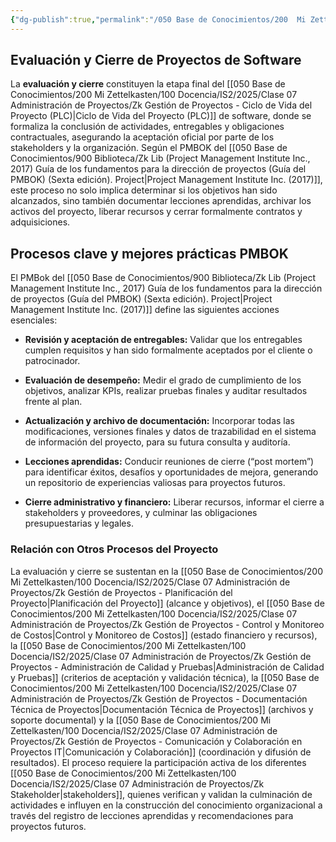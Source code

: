 ```yaml
---
{"dg-publish":true,"permalink":"/050 Base de Conocimientos/200  Mi Zettelkasten/100 Docencia/IS2/2025/Clase 07 Administración de Proyectos/Zk Gestión de Proyectos - Evaluación y Cierre de Proyectos de Software/","tags":["#definir"]}
---
```


## Evaluación y Cierre de Proyectos de Software

La **evaluación y cierre** constituyen la etapa final del [[050 Base de Conocimientos/200  Mi Zettelkasten/100 Docencia/IS2/2025/Clase 07 Administración de Proyectos/Zk Gestión de Proyectos - Ciclo de Vida del Proyecto (PLC)\|Ciclo de Vida del Proyecto (PLC)]] de software, donde se formaliza la conclusión de actividades, entregables y obligaciones contractuales, asegurando la aceptación oficial por parte de los stakeholders y la organización. Según el PMBOK del [[050 Base de Conocimientos/900 Biblioteca/Zk Lib (Project Management Institute Inc., 2017) Guía de los fundamentos para la dirección de proyectos (Guía del PMBOK) (Sexta edición). Project\|Project Management Institute Inc. (2017)]], este proceso no solo implica determinar si los objetivos han sido alcanzados, sino también documentar lecciones aprendidas, archivar los activos del proyecto, liberar recursos y cerrar formalmente contratos y adquisiciones.

## Procesos clave y mejores prácticas PMBOK

El PMBok del [[050 Base de Conocimientos/900 Biblioteca/Zk Lib (Project Management Institute Inc., 2017) Guía de los fundamentos para la dirección de proyectos (Guía del PMBOK) (Sexta edición). Project\|Project Management Institute Inc. (2017)]] define las siguientes acciones esenciales:

- **Revisión y aceptación de entregables:** Validar que los entregables cumplen requisitos y han sido formalmente aceptados por el cliente o patrocinador.

- **Evaluación de desempeño:** Medir el grado de cumplimiento de los objetivos, analizar KPIs, realizar pruebas finales y auditar resultados frente al plan.

- **Actualización y archivo de documentación:** Incorporar todas las modificaciones, versiones finales y datos de trazabilidad en el sistema de información del proyecto, para su futura consulta y auditoría.

- **Lecciones aprendidas:** Conducir reuniones de cierre (“post mortem”) para identificar éxitos, desafíos y oportunidades de mejora, generando un repositorio de experiencias valiosas para proyectos futuros.

- **Cierre administrativo y financiero:** Liberar recursos, informar el cierre a stakeholders y proveedores, y culminar las obligaciones presupuestarias y legales.

### Relación con Otros Procesos del Proyecto

La evaluación y cierre se sustentan en la [[050 Base de Conocimientos/200  Mi Zettelkasten/100 Docencia/IS2/2025/Clase 07 Administración de Proyectos/Zk Gestión de Proyectos - Planificación del Proyecto\|Planificación del Proyecto]] (alcance y objetivos), el [[050 Base de Conocimientos/200  Mi Zettelkasten/100 Docencia/IS2/2025/Clase 07 Administración de Proyectos/Zk Gestión de Proyectos - Control y Monitoreo de Costos\|Control y Monitoreo de Costos]] (estado financiero y recursos), la [[050 Base de Conocimientos/200  Mi Zettelkasten/100 Docencia/IS2/2025/Clase 07 Administración de Proyectos/Zk Gestión de Proyectos - Administración de Calidad y Pruebas\|Administración de Calidad y Pruebas]] (criterios de aceptación y validación técnica), la [[050 Base de Conocimientos/200  Mi Zettelkasten/100 Docencia/IS2/2025/Clase 07 Administración de Proyectos/Zk Gestión de Proyectos - Documentación Técnica de Proyectos\|Documentación Técnica de Proyectos]] (archivos y soporte documental) y la [[050 Base de Conocimientos/200  Mi Zettelkasten/100 Docencia/IS2/2025/Clase 07 Administración de Proyectos/Zk Gestión de Proyectos - Comunicación y Colaboración en Proyectos IT\|Comunicación y Colaboración]] (coordinación y difusión de resultados). El proceso requiere la participación activa de los diferentes [[050 Base de Conocimientos/200  Mi Zettelkasten/100 Docencia/IS2/2025/Clase 07 Administración de Proyectos/Zk Stakeholder\|stakeholders]], quienes verifican y validan la culminación de actividades e influyen en la construcción del conocimiento organizacional a través del registro de lecciones aprendidas y recomendaciones para proyectos futuros.
